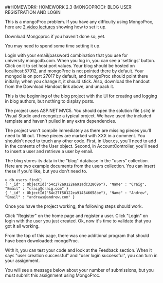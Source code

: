 ##HOMEWORK: HOMEWORK 2.3 (MONGOPROC): BLOG USER REGISTRATION AND LOGIN

This is a mongoProc problem. If you have any difficulty using MongoProc, here are [2 video lectures](http://www.youtube.com/playlist?list=PL4RCxklHWZ9vb8rR55iKEffkY-5GhCGvC) showing how to set it up.

Download Mongoproc if you haven't done so, yet.

You may need to spend some time setting it up.

Login with your email/password combination that you use for university.mongodb.com.
When you log in, you can see a 'settings' button. Click on it to set host:port values.
Your blog should be hosted on localhost:57912, and mongoProc is not pointed there by default.
Your mongod is on port 27017 by default, and mongoProc should point there initially; when you change it, it should stick.
Also, download the handout from the Download Handout link above, and unpack it.

This is the beginning of the blog project with the UI for creating and logging in blog authors, but nothing to display posts.

The project uses ASP.NET MVC5. You should open the solution file (.sln) in Visual Studio and recognize a typical project. We have used the included template and haven't pulled in any extra dependencies.

The project won't compile immediately as there are missing pieces you'll need to fill out. These pieces are marked with XXX in a comment. 
You shouldn't need to touch any other code. First, in User.cs, you'll need to add in the contents of the User object. Second, in AccountController, you'll need to insert a user and retrieve a user by email.

The blog stores its data in the "blog" database in the "users" collection. Here are two example documents from the users collection. You can insert these if you'd like, but you don't need to.

```
> db.users.find()
{ "_id" : ObjectId("54c272a9122ea91adc328696"), "Name" : "Craig", "Email" : "craig@craig.com" }
{ "_id" : ObjectId("54c27f50122ea914546658be"), "Name" : "Andrew", "Email" : "andrews@andrew.com" }
```

Once you have the project working, the following steps should work.

Click "Register" on the home page and register a user.
Click "Login" on login with the user you just created.
Ok, now it's time to validate that you got it all working.

From the top of this page, there was one additional program that should have been downloaded: mongoProc.

With it, you can test your code and look at the Feedback section. When it says "user creation successful" and "user login successful", you can turn in your assignment.

You will see a message below about your number of submissions, but you must submit this assignment using MongoProc.